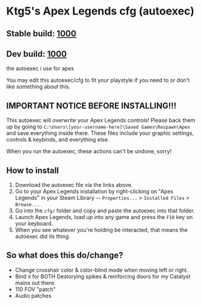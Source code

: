 # Ktg5's Apex Legends cfg (autoexec)

## Stable build: [1000](https://github.com/ktg5/apex-cfg/releases)

## Dev build: [1000](https://github.com/ktg5apex-cfg/archive/master.zip)

the autoexec i use for apex

You may edit this autoexec/cfg to fit your playstyle if you need to or don't like something about this.

## IMPORTANT NOTICE BEFORE INSTALLING!!!
This autoexec will overwrite your Apex Legends controls! Please back them up by going to `C:\Users\[your-username-here]\Saved Games\Respawn\Apex` and save everything inside there. These files include your graphic settings, controls & keybinds, and everything else.

When you run the autoexec, these actions can't be undone, sorry!

## How to install
1. Download the autoexec file via the links above.
2. Go to your Apex Legends installation by right-clicking on "Apex Legends" in your Steam Library -- `Properties...` > `Installed Files` > `Browse...`
3. Go into the `cfg/` folder and copy and paste the autoexec into that folder.
4. Launch Apex Legends, load up into any game and press the `F10` key on your keyboard.
5. When you see whatever you're holding be interacted, that means the autoexec did its thing.

## So what does this do/change?
- Change crosshair color & color-blind mode when moving left or right.
- Bind `X` for BOTH Destorying spikes & reinforcing doors for my Catalyst mains out there.
- 110 FOV "patch"
- Audio patches
